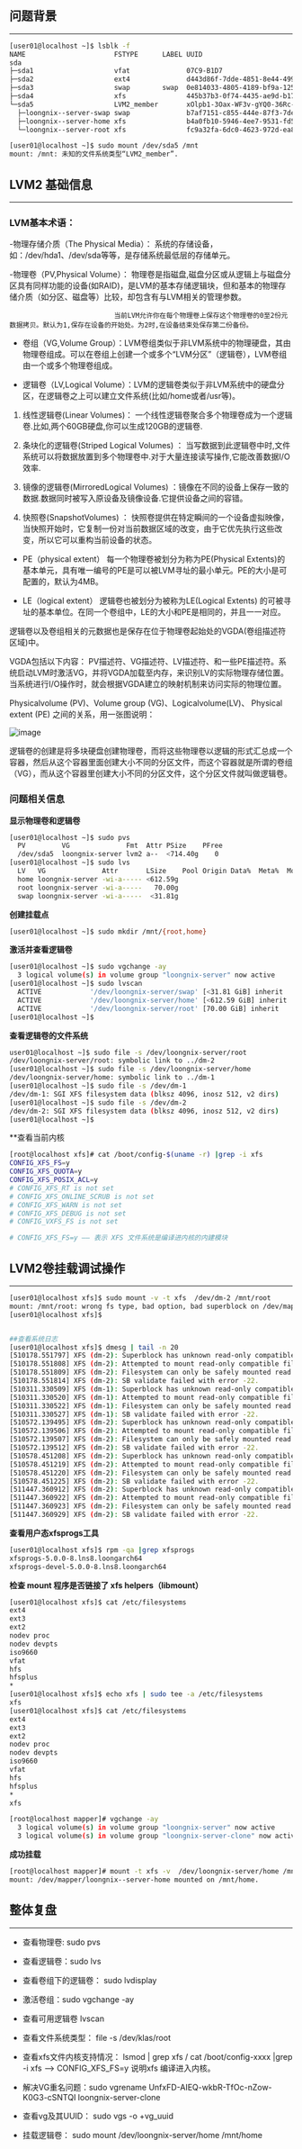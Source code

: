 ## 问题背景
---

```bash
[user01@localhost ~]$ lsblk -f
NAME                      FSTYPE      LABEL UUID                                   MOUNTPOINT
sda
├─sda1                    vfat              07C9-B1D7
├─sda2                    ext4              d443d86f-7dde-4851-8e44-499b7e507442
├─sda3                    swap        swap  0e814033-4805-4189-bf9a-1258502f6926
├─sda4                    xfs               445b37b3-0f74-4435-ae9d-b178b5526062
└─sda5                    LVM2_member       xOlpb1-3Oax-WF3v-gYQ0-36Rc-xcqA-eBdZVo
  ├─loongnix--server-swap swap              b7af7151-c855-444e-87f3-7dec12b21bda
  ├─loongnix--server-home xfs               b4a0fb10-5946-4ee7-9531-fd54b99efce2
  └─loongnix--server-root xfs               fc9a32fa-6dc0-4623-972d-ea8347989f89

[user01@localhost ~]$ sudo mount /dev/sda5 /mnt
mount: /mnt: 未知的文件系统类型“LVM2_member”.

```

## LVM2 基础信息
---


### LVM基本术语：

-物理存储介质（The Physical Media）： 系统的存储设备，如：/dev/hda1、/dev/sda等等，是存储系统最低层的存储单元。

-物理卷（PV,Physical Volume）： 物理卷是指磁盘,磁盘分区或从逻辑上与磁盘分区具有同样功能的设备(如RAID)，是LVM的基本存储逻辑块，但和基本的物理存储介质（如分区、磁盘等）比较，却包含有与LVM相关的管理参数。

                              当前LVM允许你在每个物理卷上保存这个物理卷的0至2份元数据拷贝。默认为1,保存在设备的开始处。为2时,在设备结束处保存第二份备份。

- 卷组（VG,Volume Group）：LVM卷组类似于非LVM系统中的物理硬盘，其由物理卷组成。可以在卷组上创建一个或多个“LVM分区”（逻辑卷），LVM卷组由一个或多个物理卷组成。

- 逻辑卷（LV,Logical Volume）：LVM的逻辑卷类似于非LVM系统中的硬盘分区，在逻辑卷之上可以建立文件系统(比如/home或者/usr等)。

1. 线性逻辑卷(Linear Volumes)： 一个线性逻辑卷聚合多个物理卷成为一个逻辑卷.比如,两个60GB硬盘,你可以生成120GB的逻辑卷.

2. 条块化的逻辑卷(Striped Logical Volumes) ： 当写数据到此逻辑卷中时,文件系统可以将数据放置到多个物理卷中.对于大量连接读写操作,它能改善数据I/O效率.

3. 镜像的逻辑卷(MirroredLogical Volumes) ：镜像在不同的设备上保存一致的数据.数据同时被写入原设备及镜像设备.它提供设备之间的容错。

4. 快照卷(SnapshotVolumes) ： 快照卷提供在特定瞬间的一个设备虚拟映像，当快照开始时，它复制一份对当前数据区域的改变，由于它优先执行这些改变，所以它可以重构当前设备的状态。

- PE（physical extent） 每一个物理卷被划分为称为PE(Physical Extents)的基本单元，具有唯一编号的PE是可以被LVM寻址的最小单元。PE的大小是可配置的，默认为4MB。

- LE（logical extent） 逻辑卷也被划分为被称为LE(Logical Extents) 的可被寻址的基本单位。在同一个卷组中，LE的大小和PE是相同的，并且一一对应。

逻辑卷以及卷组相关的元数据也是保存在位于物理卷起始处的VGDA(卷组描述符区域)中。

VGDA包括以下内容： PV描述符、VG描述符、LV描述符、和一些PE描述符。系统启动LVM时激活VG，并将VGDA加载至内存，来识别LV的实际物理存储位置。当系统进行I/O操作时，就会根据VGDA建立的映射机制来访问实际的物理位置。

Physicalvolume (PV)、Volume group (VG)、Logicalvolume(LV)、 Physical extent (PE) 之间的关系，用一张图说明：

![image](https://github.com/user-attachments/assets/bc627583-6d55-47af-94ea-78a407347347)

逻辑卷的创建是将多块硬盘创建物理卷，而将这些物理卷以逻辑的形式汇总成一个容器，然后从这个容器里面创建大小不同的分区文件，而这个容器就是所谓的卷组（VG），而从这个容器里创建大小不同的分区文件，这个分区文件就叫做逻辑卷。


### 问题相关信息

**显示物理卷和逻辑卷**
```bash
[user01@localhost ~]$ sudo pvs
  PV         VG              Fmt  Attr PSize    PFree
  /dev/sda5  loongnix-server lvm2 a--  <714.40g    0
[user01@localhost ~]$ sudo lvs
  LV   VG              Attr       LSize    Pool Origin Data%  Meta%  Move Log Cpy%Sync Convert
  home loongnix-server -wi-a----- <612.59g
  root loongnix-server -wi-a-----   70.00g
  swap loongnix-server -wi-a-----  <31.81g
```

**创建挂载点**
```bash
[user01@localhost ~]$ sudo mkdir /mnt/{root,home}
```

**激活并查看逻辑卷**
```bash
[user01@localhost ~]$ sudo vgchange -ay
  3 logical volume(s) in volume group "loongnix-server" now active
[user01@localhost ~]$ sudo lvscan
  ACTIVE            '/dev/loongnix-server/swap' [<31.81 GiB] inherit
  ACTIVE            '/dev/loongnix-server/home' [<612.59 GiB] inherit
  ACTIVE            '/dev/loongnix-server/root' [70.00 GiB] inherit
[user01@localhost ~]$
```

**查看逻辑卷的文件系统**

```bash
user01@localhost ~]$ sudo file -s /dev/loongnix-server/root
/dev/loongnix-server/root: symbolic link to ../dm-2
[user01@localhost ~]$ sudo file -s /dev/loongnix-server/home
/dev/loongnix-server/home: symbolic link to ../dm-1
[user01@localhost ~]$ sudo file -s /dev/dm-1
/dev/dm-1: SGI XFS filesystem data (blksz 4096, inosz 512, v2 dirs)
[user01@localhost ~]$ sudo file -s /dev/dm-2
/dev/dm-2: SGI XFS filesystem data (blksz 4096, inosz 512, v2 dirs)
[user01@localhost ~]$
```

**查看当前内核

```bash
[root@localhost xfs]# cat /boot/config-$(uname -r) |grep -i xfs
CONFIG_XFS_FS=y
CONFIG_XFS_QUOTA=y
CONFIG_XFS_POSIX_ACL=y
# CONFIG_XFS_RT is not set
# CONFIG_XFS_ONLINE_SCRUB is not set
# CONFIG_XFS_WARN is not set
# CONFIG_XFS_DEBUG is not set
# CONFIG_VXFS_FS is not set

# CONFIG_XFS_FS=y —— 表示 XFS 文件系统是编译进内核的内建模块
```

## LVM2卷挂载调试操作
---

```bash
[user01@localhost xfs]$ sudo mount -v -t xfs  /dev/dm-2 /mnt/root
mount: /mnt/root: wrong fs type, bad option, bad superblock on /dev/mapper/loongnix--server-root, missing codepage or helper program, or other error.
[user01@localhost xfs]$
```

```bash

##查看系统日志
[user01@localhost xfs]$ dmesg | tail -n 20
[510178.551797] XFS (dm-2): Superblock has unknown read-only compatible features (0x8) enabled.
[510178.551808] XFS (dm-2): Attempted to mount read-only compatible filesystem read-write.
[510178.551809] XFS (dm-2): Filesystem can only be safely mounted read only.
[510178.551814] XFS (dm-2): SB validate failed with error -22.
[510311.330509] XFS (dm-1): Superblock has unknown read-only compatible features (0x8) enabled.
[510311.330520] XFS (dm-1): Attempted to mount read-only compatible filesystem read-write.
[510311.330522] XFS (dm-1): Filesystem can only be safely mounted read only.
[510311.330527] XFS (dm-1): SB validate failed with error -22.
[510572.139495] XFS (dm-2): Superblock has unknown read-only compatible features (0x8) enabled.
[510572.139506] XFS (dm-2): Attempted to mount read-only compatible filesystem read-write.
[510572.139507] XFS (dm-2): Filesystem can only be safely mounted read only.
[510572.139512] XFS (dm-2): SB validate failed with error -22.
[510578.451208] XFS (dm-2): Superblock has unknown read-only compatible features (0x8) enabled.
[510578.451219] XFS (dm-2): Attempted to mount read-only compatible filesystem read-write.
[510578.451220] XFS (dm-2): Filesystem can only be safely mounted read only.
[510578.451225] XFS (dm-2): SB validate failed with error -22.
[511447.360912] XFS (dm-2): Superblock has unknown read-only compatible features (0x8) enabled.
[511447.360922] XFS (dm-2): Attempted to mount read-only compatible filesystem read-write.
[511447.360923] XFS (dm-2): Filesystem can only be safely mounted read only.
[511447.360929] XFS (dm-2): SB validate failed with error -22.

```


**查看用户态xfsprogs工具**


```bash
[user01@localhost xfs]$ rpm -qa |grep xfsprogs
xfsprogs-5.0.0-8.lns8.loongarch64
xfsprogs-devel-5.0.0-8.lns8.loongarch64
```

**检查 mount 程序是否链接了 xfs helpers（libmount）**

```bash
[user01@localhost xfs]$ cat /etc/filesystems
ext4
ext3
ext2
nodev proc
nodev devpts
iso9660
vfat
hfs
hfsplus
*
[user01@localhost xfs]$ echo xfs | sudo tee -a /etc/filesystems
xfs
[user01@localhost xfs]$ cat /etc/filesystems
ext4
ext3
ext2
nodev proc
nodev devpts
iso9660
vfat
hfs
hfsplus
*
xfs
```


```bash
[root@localhost mapper]# vgchange -ay
  3 logical volume(s) in volume group "loongnix-server" now active
  3 logical volume(s) in volume group "loongnix-server-clone" now active
```

**成功挂载**

```bash
[root@localhost mapper]# mount -t xfs -v  /dev/loongnix-server/home /mnt/home
mount: /dev/mapper/loongnix--server-home mounted on /mnt/home.
``` 


## 整体复盘
---

- 查看物理卷: sudo pvs

- 查看逻辑卷：sudo lvs

- 查看卷组下的逻辑卷： sudo lvdisplay

- 激活卷组：sudo vgchange -ay  

- 查看可用逻辑卷 lvscan

- 查看文件系统类型：  file -s /dev/klas/root

- 查看xfs文件内核支持情况： lsmod | grep xfs / cat /boot/config-xxxx |grep -i xfs --> CONFIG_XFS_FS=y 说明xfs 编译进入内核。

- 解决VG重名问题：sudo vgrename UnfxFD-AIEQ-wkbR-TfOc-nZow-K0G3-cSNTQI loongnix-server-clone

- 查看vg及其UUID： sudo vgs -o +vg_uuid 

- 挂载逻辑卷： sudo mount /dev/loongnix-server/home /mnt/home
